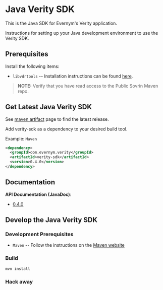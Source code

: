 # Java Verity SDK

This is the Java SDK for Evernym's Verity application. 

Instructions for setting up your Java development environment to use the Verity SDK.

## Prerequisites
Install the following items:
* `libvdrtools` -- Installation instructions can be found [here](https://gitlab.com/evernym/verity/vdr-tools#installing).

> **NOTE:** Verify that you have read access to the Public Sovrin Maven repo.

## Get Latest Java Verity SDK
See [maven artifact](https://search.maven.org/artifact/com.evernym.verity/verity-sdk) page to find the latest release. 

Add verity-sdk as a dependency to your desired build tool.

Example: `Maven`
```xml
<dependency>
  <groupId>com.evernym.verity</groupId>
  <artifactId>verity-sdk</artifactId>
  <version>0.4.0</version>
</dependency>
```
## Documentation
**API Documentation (JavaDoc)**:
* [0.4.0](https://developer.evernym.com/doc/java/0.4.0/index.html)

## Develop the Java Verity SDK

### Development Prerequisites
* `Maven` -- Follow the instructions on the [Maven website](http://maven.apache.org/download.cgi)

### Build
```sh
mvn install
```


### Hack away
